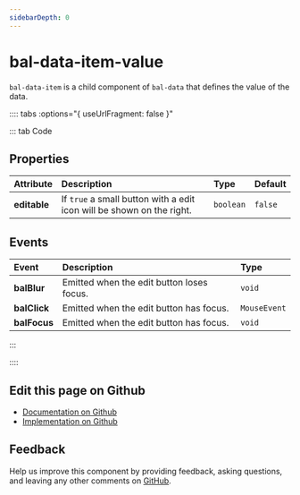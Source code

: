 ```yaml
---
sidebarDepth: 0
---
```



# bal-data-item-value

`bal-data-item` is a child component of `bal-data` that defines the value of the data.




<!-- docs:child of bal-data -->

:::: tabs :options="{ useUrlFragment: false }"

::: tab Code

## Properties


| Attribute    | Description                                                           | Type      | Default |
| :----------- | :-------------------------------------------------------------------- | :-------- | :------ |
| **editable** | If `true` a small button with a edit icon will be shown on the right. | `boolean` | `false` |

## Events


| Event        | Description                               | Type         |
| :----------- | :---------------------------------------- | :----------- |
| **balBlur**  | Emitted when the edit button loses focus. | `void`       |
| **balClick** | Emitted when the edit button has focus.   | `MouseEvent` |
| **balFocus** | Emitted when the edit button has focus.   | `void`       |


:::


::::

## Edit this page on Github

* [Documentation on Github](https://github.com/baloise/design-system/blob/master/docs/src/components/components/bal-data-value.md)
* [Implementation on Github](https://github.com/baloise/design-system/blob/master/packages/components/src/components/bal-data-value)

## Feedback

Help us improve this component by providing feedback, asking questions, and leaving any other comments on [GitHub](https://github.com/baloise/design-system/issues/new).

